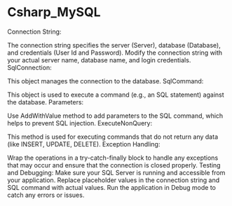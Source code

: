 # Csharp_MySQL

Connection String:

The connection string specifies the server (Server), database (Database), and credentials (User Id and Password).
Modify the connection string with your actual server name, database name, and login credentials.
SqlConnection:

This object manages the connection to the database.
SqlCommand:

This object is used to execute a command (e.g., an SQL statement) against the database.
Parameters:

Use AddWithValue method to add parameters to the SQL command, which helps to prevent SQL injection.
ExecuteNonQuery:

This method is used for executing commands that do not return any data (like INSERT, UPDATE, DELETE).
Exception Handling:

Wrap the operations in a try-catch-finally block to handle any exceptions that may occur and ensure that the connection is closed properly.
Testing and Debugging:
Make sure your SQL Server is running and accessible from your application.
Replace placeholder values in the connection string and SQL command with actual values.
Run the application in Debug mode to catch any errors or issues.
